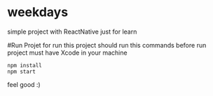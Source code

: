 # weekdays
simple project with ReactNative just for learn 

#Run Projet
for run this project should run this commands
before run project must have Xcode in your machine
```
npm install 
npm start
```
feel good :)
